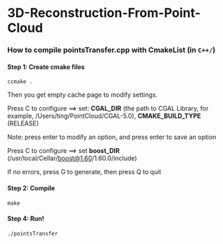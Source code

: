 # 3D-Reconstruction-From-Point-Cloud

### How to compile pointsTransfer.cpp with CmakeList (in ```C++/```)

#### Step 1: Create cmake files

```ccmake .``` 

Then you get empty cache page to modify settings.

Press C to configure ==> set: **CGAL_DIR** (the path to CGAL Library, for example, /Users/ting/PointCloud/CGAL-5.0),   **CMAKE_BUILD_TYPE** (RELEASE)

Note: press enter to modify an option, and press enter to save an option

Press C to configure ==> set  **boost_DIR** (/usr/local/Cellar/boost@1.60/1.60.0/include)

If no errors, press G to generate, then press Q to quit

#### Step 2: Compile

```make```

#### Step 4: Run! 

```./pointsTransfer```







